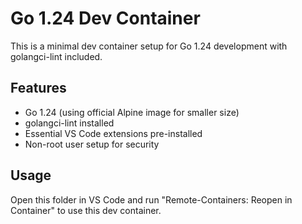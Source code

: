 # Go 1.24 Dev Container

This is a minimal dev container setup for Go 1.24 development with golangci-lint included.

## Features

- Go 1.24 (using official Alpine image for smaller size)
- golangci-lint installed
- Essential VS Code extensions pre-installed
- Non-root user setup for security

## Usage

Open this folder in VS Code and run "Remote-Containers: Reopen in Container" to use this dev container.